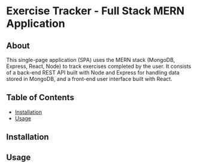 # Exercise Tracker - Full Stack MERN Application

## About 
This single-page application (SPA) uses the MERN stack (MongoDB, Express, React, Node) to track exercises completed by the user. It consists of a back-end REST API built with Node and Express for handling data stored in MongoDB, and a front-end user interface built with React. 

## Table of Contents
- [Installation](#installation)
- [Usage](#usage)

## Installation


## Usage






